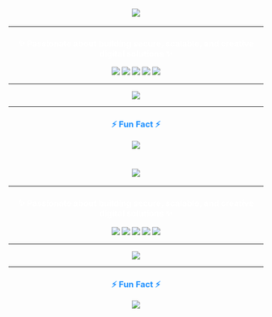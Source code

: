 <h1 align="center">
  <img src="https://readme-typing-svg.herokuapp.com?font=Orbitron&size=35&duration=3000&pause=1000&color=1E90FF&center=true&vCenter=true&width=700&lines=👋+Hi%2C+I+am+Denny+Jobin+Daniel;💻+Full+Stack+Developer;📱+App+Developer;🎨+UI%2FUX+Designer;🔐+Cyber+Security+Enthusiast" />
</h1>

---

<h3 align="center" style="color:#ffffff;">
✨ Passionate about building secure, scalable, and creative digital solutions ✨
</h3>

<p align="center">
  <img src="https://img.shields.io/badge/Code-JavaScript-1E90FF?style=for-the-badge&logo=javascript&logoColor=white" />
  <img src="https://img.shields.io/badge/Framework-React-1E90FF?style=for-the-badge&logo=react&logoColor=white" />
  <img src="https://img.shields.io/badge/Backend-Node.js-1E90FF?style=for-the-badge&logo=node.js&logoColor=white" />
  <img src="https://img.shields.io/badge/Design-Figma-1E90FF?style=for-the-badge&logo=figma&logoColor=white" />
  <img src="https://img.shields.io/badge/Security-Ethical%20Hacking-1E90FF?style=for-the-badge&logo=linux&logoColor=white" />
</p>

---

<p align="center">
  <img src="https://github-profile-trophy.vercel.app/?username=dennydenny777&theme=darkhub&no-frame=true&margin-w=10&row=1&column=6" />
</p>

---

<h3 align="center" style="color:#1E90FF;">⚡ Fun Fact ⚡</h3>
<p align="center">
  <img src="https://readme-typing-svg.herokuapp.com?font=Fira+Code&size=24&duration=2000&pause=1000&color=FFFFFF&center=true&vCenter=true&width=500&lines=I+turn+coffee+into+code...;I+turn+bugs+into+features+🚀;I+turn+ideas+into+reality+✨" />
</p>
<h1 align="center">
  <img src="https://readme-typing-svg.herokuapp.com?font=Orbitron&size=35&duration=3000&pause=1000&color=1E90FF&center=true&vCenter=true&width=700&lines=👋+Hi%2C+I+am+Denny+Jobin+Daniel;💻+Full+Stack+Developer;📱+App+Developer;🎨+UI%2FUX+Designer;🔐+Cyber+Security+Enthusiast" />
</h1>

---

<h3 align="center" style="color:#ffffff;">
✨ Passionate about building secure, scalable, and creative digital solutions ✨
</h3>

<p align="center">
  <img src="https://img.shields.io/badge/Code-JavaScript-1E90FF?style=for-the-badge&logo=javascript&logoColor=white" />
  <img src="https://img.shields.io/badge/Framework-React-1E90FF?style=for-the-badge&logo=react&logoColor=white" />
  <img src="https://img.shields.io/badge/Backend-Node.js-1E90FF?style=for-the-badge&logo=node.js&logoColor=white" />
  <img src="https://img.shields.io/badge/Design-Figma-1E90FF?style=for-the-badge&logo=figma&logoColor=white" />
  <img src="https://img.shields.io/badge/Security-Ethical%20Hacking-1E90FF?style=for-the-badge&logo=linux&logoColor=white" />
</p>

---

<p align="center">
  <img src="https://github-profile-trophy.vercel.app/?username=dennydenny777&theme=darkhub&no-frame=true&margin-w=10&row=1&column=6" />
</p>

---

<h3 align="center" style="color:#1E90FF;">⚡ Fun Fact ⚡</h3>
<p align="center">
  <img src="https://readme-typing-svg.herokuapp.com?font=Fira+Code&size=24&duration=2000&pause=1000&color=FFFFFF&center=true&vCenter=true&width=500&lines=I+turn+coffee+into+code...;I+turn+bugs+into+features+🚀;I+turn+ideas+into+reality+✨" />
</p>
